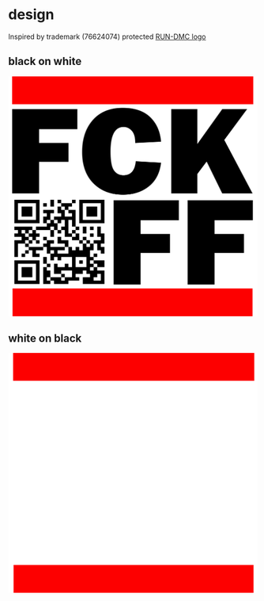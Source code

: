 # design

Inspired by trademark (76624074) protected [RUN-DMC logo](https://www.bedeutungonline.de/wie-das-run-dmc-logo-die-welt-eroberte/)

## black on white

![](logo-bw.png)

## white on black

![](logo-wb.png)
